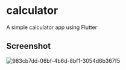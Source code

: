 # calculator

A simple calculator app using Flutter


## Screenshot

![983cb7dd-06bf-4b6d-8bf1-3054d6b367f5](https://user-images.githubusercontent.com/71731410/97475265-08880f00-1973-11eb-98d8-c894d4830f3a.jpg)


